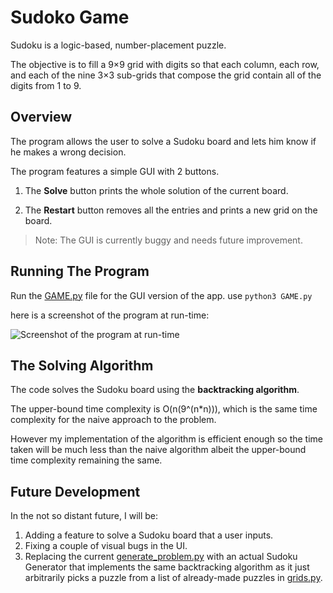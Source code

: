 
  

# Sudoko Game

Sudoku is a logic-based, number-placement puzzle.

The objective is to fill a 9×9 grid with digits so that each column, each row, and each of the nine 3×3 sub-grids that compose the grid contain all of the digits from 1 to 9.

  

## Overview


The program allows the user to solve a Sudoku board and lets him know if he makes a wrong decision.

The program features a simple GUI with 2 buttons.

  

1. The **Solve** button prints the whole solution of the current board.

2. The **Restart** button removes all the entries and prints a new grid on the board.

  

> Note: The GUI is currently buggy and needs future improvement.


## Running The Program

Run the [GAME.py](https://github.com/Rathetsu/Sudoku-Game/blob/master/GAME.py) file for the GUI version of the app.
use `python3 GAME.py`

here is a screenshot of the program at run-time:

![Screenshot of the program at run-time](https://i.imgur.com/FEGqubt.png)
  

## The Solving Algorithm

The code solves the Sudoku board using the **backtracking algorithm**.

The upper-bound time complexity is O(n(9^(n\*n))), which is the same time complexity for the naive approach to the problem.

However my implementation of the algorithm is efficient enough so the time taken will be much less than the naive algorithm albeit the upper-bound time complexity remaining the same.

## Future Development 
In the not so distant future, I will be:
 1. Adding a feature to solve a Sudoku board that a user inputs.
 2. Fixing a couple of visual bugs in the UI.
 3. Replacing the current [generate_problem.py](https://github.com/Rathetsu/Sudoku-Game/blob/master/generate_problem.py) with an actual Sudoku Generator that implements the same backtracking algorithm as it just arbitrarily picks a puzzle from a list of already-made puzzles in [grids.py](https://github.com/Rathetsu/Sudoku-Game/blob/master/grids.py).
